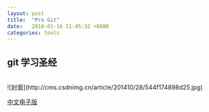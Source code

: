 ```yaml
---
layout: post
title:  "Pro Git"
date:   2016-01-16 11:45:32 +0800
categories: tools
---
```


## git 学习圣经
<br>
![封面](http://cms.csdnimg.cn/article/201410/28/544f174898d25.jpg)

[中文电子版](http://git-scm.com/book/zh/v2)
